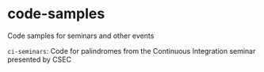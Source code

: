 # code-samples
Code samples for seminars and other events

`ci-seminars`: Code for palindromes from the Continuous Integration seminar presented by CSEC